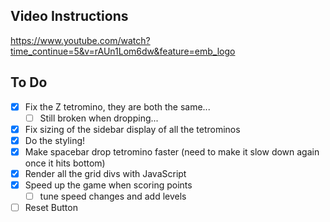 ## Video Instructions
https://www.youtube.com/watch?time_continue=5&v=rAUn1Lom6dw&feature=emb_logo


## To Do
- [x] Fix the Z tetromino, they are both the same...
    - [ ] Still broken when dropping...
- [x] Fix sizing of the sidebar display of all the tetrominos
- [x] Do the styling!
- [x] Make spacebar drop tetromino faster (need to make it slow down again once it hits bottom)
- [x] Render all the grid divs with JavaScript
- [x] Speed up the game when scoring points
  - [ ] tune speed changes and add levels 
- [ ] Reset Button
